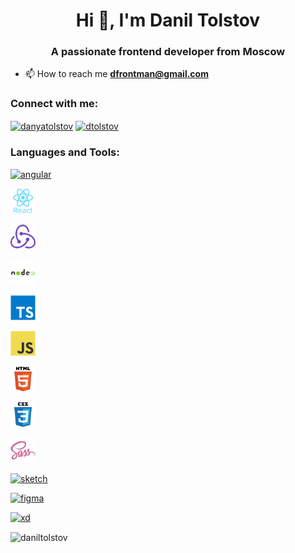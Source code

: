 <h1 align="center">Hi 👋, I'm Danil Tolstov</h1>
<h3 align="center">A passionate frontend developer from Moscow</h3>

- 📫 How to reach me **dfrontman@gmail.com**

<h3 align="left">Connect with me:</h3>
<p align="left">
  <a href="https://instagram.com/danyatolstov" target="blank"><img align="center"
                                                                   src="https://raw.githubusercontent.com/rahuldkjain/github-profile-readme-generator/master/src/images/icons/Social/instagram.svg"
                                                                   alt="danyatolstov" height="30" width="40"/></a>
  <a href="https://t.me/dtolstov" target="blank"><img align="center"
                                                      src="https://upload.wikimedia.org/wikipedia/commons/8/83/Telegram_2019_Logo.svg"
                                                      alt="dtolstov" height="30" width="40"></a>
</p>

<h3 align="left">Languages and Tools:</h3>
<p align="left">
  
  <a href="https://angular.io" target="_blank" rel="noreferrer"> <img
  src="https://angular.io/assets/images/logos/angular/angular.svg" alt="angular" width="40" height="40"/></a>

  <a href="https://reactjs.org/" target="_blank" rel="noreferrer"> <img
    src="https://raw.githubusercontent.com/devicons/devicon/master/icons/react/react-original-wordmark.svg" alt="react"
    width="40" height="40"/></a>

  <a href="https://redux.js.org" target="_blank" rel="noreferrer"> <img
    src="https://raw.githubusercontent.com/devicons/devicon/master/icons/redux/redux-original.svg" alt="redux" width="40"
    height="40"/></a>

  <a href="https://nodejs.org" target="_blank" rel="noreferrer"> <img
    src="https://raw.githubusercontent.com/devicons/devicon/master/icons/nodejs/nodejs-original-wordmark.svg" alt="nodejs"
    width="40" height="40"/> </a>

  <a href="https://www.typescriptlang.org/" target="_blank" rel="noreferrer"> <img
    src="https://raw.githubusercontent.com/devicons/devicon/master/icons/typescript/typescript-original.svg"
    alt="typescript" width="40" height="40"/></a>

  <a href="https://developer.mozilla.org/en-US/docs/Web/JavaScript" target="_blank" rel="noreferrer"> <img
    src="https://raw.githubusercontent.com/devicons/devicon/master/icons/javascript/javascript-original.svg"
    alt="javascript" width="40" height="40"/></a>

  <a href="https://www.w3.org/html/" target="_blank" rel="noreferrer"> <img
    src="https://raw.githubusercontent.com/devicons/devicon/master/icons/html5/html5-original-wordmark.svg" alt="html5"
    width="40" height="40"/></a>

  <a href="https://www.w3schools.com/css/" target="_blank" rel="noreferrer"> <img
  src="https://raw.githubusercontent.com/devicons/devicon/master/icons/css3/css3-original-wordmark.svg" alt="css3"
  width="40" height="40"/></a>

  <a href="https://sass-lang.com" target="_blank" rel="noreferrer"> <img
    src="https://raw.githubusercontent.com/devicons/devicon/master/icons/sass/sass-original.svg" alt="sass" width="40"
    height="40"/></a>
  
  <a href="https://www.sketch.com/" target="_blank" rel="noreferrer"> <img
  src="https://www.vectorlogo.zone/logos/sketchapp/sketchapp-icon.svg" alt="sketch" width="40" height="40"/> </a>

  <a href="https://www.figma.com/" target="_blank" rel="noreferrer"> <img src="https://www.vectorlogo.zone/logos/figma/figma-icon.svg" alt="figma" width="40" height="40"/> </a>
  
  <a href="https://www.adobe.com/products/xd.html" target="_blank" rel="noreferrer"> <img src="https://cdn.worldvectorlogo.com/logos/adobe-xd.svg" alt="xd" width="40" height="40"/> </a></p>

<p>
  
  
  <img align="center"
        src="https://github-readme-stats.vercel.app/api/top-langs?username=daniltolstov&show_icons=true&locale=en&layout=compact"
        alt="daniltolstov"/></p>
